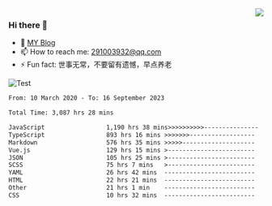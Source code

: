 <img align='right' src='https://github-readme-stats.vercel.app/api?username=niaogege&show_icons=true&theme=radical'/>

### Hi there 👋

- 🌱 [MY Blog](https://bythewayer.com/)
- 📫 How to reach me: 291003932@qq.com
- ⚡ Fun fact:  世事无常，不要留有遗憾，早点养老

![Test](https://github-readme-stats.vercel.app/api/top-langs/?username=niaogege&layout=compact)

<!--START_SECTION:waka-->

```txt
From: 10 March 2020 - To: 16 September 2023

Total Time: 3,087 hrs 28 mins

JavaScript                 1,190 hrs 38 mins>>>>>>>>>>---------------   38.56 %
TypeScript                 893 hrs 16 mins >>>>>>>------------------   28.93 %
Markdown                   576 hrs 35 mins >>>>>--------------------   18.68 %
Vue.js                     129 hrs 15 mins >------------------------   04.19 %
JSON                       105 hrs 25 mins >------------------------   03.41 %
SCSS                       75 hrs 7 mins   >------------------------   02.43 %
YAML                       26 hrs 42 mins  -------------------------   00.87 %
HTML                       22 hrs 21 mins  -------------------------   00.72 %
Other                      21 hrs 1 min    -------------------------   00.68 %
CSS                        10 hrs 32 mins  -------------------------   00.34 %
```

<!--END_SECTION:waka-->

